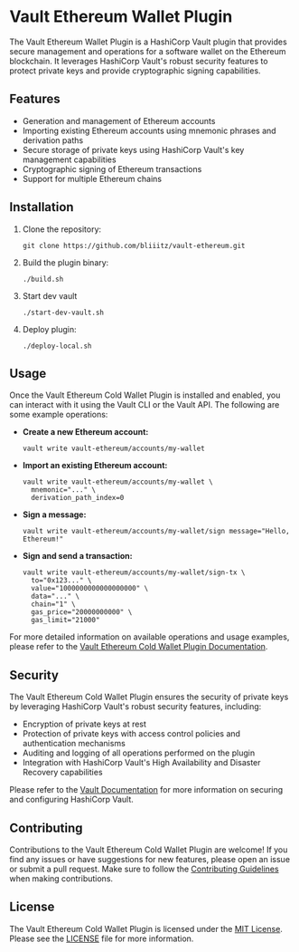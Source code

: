 # Vault Ethereum Wallet Plugin

The Vault Ethereum Wallet Plugin is a HashiCorp Vault plugin that provides secure management and operations for a software wallet on the Ethereum blockchain. It leverages HashiCorp Vault's robust security features to protect private keys and provide cryptographic signing capabilities.

## Features

- Generation and management of Ethereum accounts
- Importing existing Ethereum accounts using mnemonic phrases and derivation paths
- Secure storage of private keys using HashiCorp Vault's key management capabilities
- Cryptographic signing of Ethereum transactions
- Support for multiple Ethereum chains

## Installation

1. Clone the repository:

   ```shell
   git clone https://github.com/bliiitz/vault-ethereum.git
   ```

2. Build the plugin binary:

   ```shell
   ./build.sh
   ```

3. Start dev vault
   ```shell
   ./start-dev-vault.sh
   ```

4. Deploy plugin:
    ```shell
   ./deploy-local.sh
   ```
   

## Usage

Once the Vault Ethereum Cold Wallet Plugin is installed and enabled, you can interact with it using the Vault CLI or the Vault API. The following are some example operations:

- **Create a new Ethereum account:**

  ```shell
  vault write vault-ethereum/accounts/my-wallet
  ```

- **Import an existing Ethereum account:**

  ```shell
  vault write vault-ethereum/accounts/my-wallet \
    mnemonic="..." \
    derivation_path_index=0
  ```

- **Sign a message:**

  ```shell
  vault write vault-ethereum/accounts/my-wallet/sign message="Hello, Ethereum!"
  ```

- **Sign and send a transaction:**

  ```shell
  vault write vault-ethereum/accounts/my-wallet/sign-tx \
    to="0x123..." \
    value="1000000000000000000" \
    data="..." \
    chain="1" \
    gas_price="20000000000" \
    gas_limit="21000"
  ```

For more detailed information on available operations and usage examples, please refer to the [Vault Ethereum Cold Wallet Plugin Documentation](https://your-docs-url.com).

## Security

The Vault Ethereum Cold Wallet Plugin ensures the security of private keys by leveraging HashiCorp Vault's robust security features, including:

- Encryption of private keys at rest
- Protection of private keys with access control policies and authentication mechanisms
- Auditing and logging of all operations performed on the plugin
- Integration with HashiCorp Vault's High Availability and Disaster Recovery capabilities

Please refer to the [Vault Documentation](https://www.vaultproject.io/docs) for more information on securing and configuring HashiCorp Vault.

## Contributing

Contributions to the Vault Ethereum Cold Wallet Plugin are welcome! If you find any issues or have suggestions for new features, please open an issue or submit a pull request. Make sure to follow the [Contributing Guidelines](CONTRIBUTING.md) when making contributions.

## License

The Vault Ethereum Cold Wallet Plugin is licensed under the [MIT License](LICENSE). Please see the [LICENSE](LICENSE) file for more information.